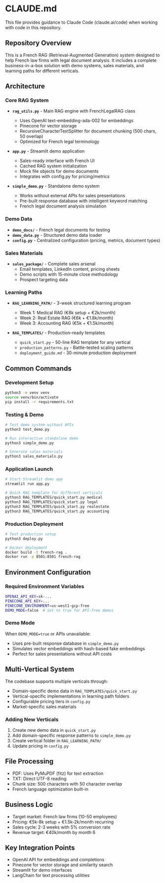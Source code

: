 # CLAUDE.md

This file provides guidance to Claude Code (claude.ai/code) when working with code in this repository.

## Repository Overview

This is a French RAG (Retrieval-Augmented Generation) system designed to help French law firms with legal document analysis. It includes a complete business-in-a-box solution with demo systems, sales materials, and learning paths for different verticals.

## Architecture

### Core RAG System
- **`rag_utils.py`** - Main RAG engine with FrenchLegalRAG class
  - Uses OpenAI text-embedding-ada-002 for embeddings
  - Pinecone for vector storage  
  - RecursiveCharacterTextSplitter for document chunking (500 chars, 50 overlap)
  - Optimized for French legal terminology

- **`app.py`** - Streamlit demo application
  - Sales-ready interface with French UI
  - Cached RAG system initialization 
  - Mock file objects for demo documents
  - Integrates with config.py for pricing/metrics

- **`simple_demo.py`** - Standalone demo system
  - Works without external APIs for sales presentations
  - Pre-built response database with intelligent keyword matching
  - French legal document analysis simulation

### Demo Data
- **`demo_docs/`** - French legal documents for testing
- **`demo_data.py`** - Structured demo data loader
- **`config.py`** - Centralized configuration (pricing, metrics, document types)

### Sales Materials
- **`sales_package/`** - Complete sales arsenal
  - Email templates, LinkedIn content, pricing sheets
  - Demo scripts with 15-minute close methodology
  - Prospect targeting data

### Learning Paths
- **`RAG_LEARNING_PATH/`** - 3-week structured learning program
  - Week 1: Medical RAG (€8k setup + €2k/month)
  - Week 2: Real Estate RAG (€6k + €1.8k/month)  
  - Week 3: Accounting RAG (€5k + €1.5k/month)

- **`RAG_TEMPLATES/`** - Production-ready templates
  - `quick_start.py` - 50-line RAG template for any vertical
  - `production_patterns.py` - Battle-tested scaling patterns
  - `deployment_guide.md` - 30-minute production deployment

## Common Commands

### Development Setup
```bash
python3 -m venv venv
source venv/bin/activate
pip install -r requirements.txt
```

### Testing & Demo
```bash
# Test demo system without APIs
python3 test_demo.py

# Run interactive standalone demo
python3 simple_demo.py

# Generate sales materials
python3 sales_materials.py
```

### Application Launch
```bash
# Start Streamlit demo app
streamlit run app.py

# Quick RAG template for different verticals
python3 RAG_TEMPLATES/quick_start.py medical
python3 RAG_TEMPLATES/quick_start.py legal
python3 RAG_TEMPLATES/quick_start.py realestate
python3 RAG_TEMPLATES/quick_start.py accounting
```

### Production Deployment
```bash
# Test production setup
python3 deploy.py

# Docker deployment
docker build -t french-rag .
docker run -p 8501:8501 french-rag
```

## Environment Configuration

### Required Environment Variables
```bash
OPENAI_API_KEY=sk-...
PINECONE_API_KEY=...
PINECONE_ENVIRONMENT=us-west1-gcp-free
DEMO_MODE=false  # Set to true for API-free demos
```

### Demo Mode
When `DEMO_MODE=true` or APIs unavailable:
- Uses pre-built response database in `simple_demo.py`
- Simulates vector embeddings with hash-based fake embeddings
- Perfect for sales presentations without API costs

## Multi-Vertical System

The codebase supports multiple verticals through:
- Domain-specific demo data in `RAG_TEMPLATES/quick_start.py`
- Vertical-specific implementations in learning path folders
- Configurable pricing tiers in `config.py`
- Market-specific sales materials

### Adding New Verticals
1. Create new demo data in `quick_start.py`
2. Add domain-specific response patterns to `simple_demo.py`
3. Create vertical folder in `RAG_LEARNING_PATH/`
4. Update pricing in `config.py`

## File Processing
- PDF: Uses PyMuPDF (fitz) for text extraction
- TXT: Direct UTF-8 reading
- Chunk size: 500 characters with 50 character overlap
- French language optimization built-in

## Business Logic
- Target market: French law firms (10-50 employees)
- Pricing: €5k-8k setup + €1.5k-2k/month recurring
- Sales cycle: 2-3 weeks with 5% conversion rate
- Revenue target: €40k/month by month 6

## Key Integration Points
- OpenAI API for embeddings and completions
- Pinecone for vector storage and similarity search
- Streamlit for demo interfaces
- LangChain for text processing utilities
